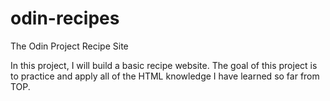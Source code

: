 # odin-recipes
The Odin Project Recipe Site

In this project, I will build a basic recipe website. The goal of this project is to practice and apply all of the HTML knowledge I have learned so far from TOP.